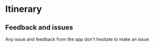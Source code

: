 # Itinerary 

## Feedback and issues

Any issue and feedback from the app don't hesitate to make an issue
